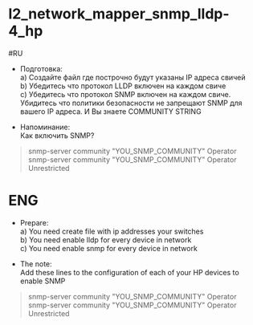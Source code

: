 # l2_network_mapper_snmp_lldp-4_hp
#RU
- Подготовка:</br>
a) Создайте файл где построчно будут указаны IP адреса свичей</br>
b) Убедитесь что протокол LLDP включен на каждом свиче</br>
c) Убедитесь что протокол SNMP включен на каждом свиче. Убидитесь что политики безопасности не запрещают SNMP для вашего IP адреса. И Вы знаете COMMUNITY STRING</br>

- Напоминание:</br>
Как включить SNMP?
>snmp-server community "YOU_SNMP_COMMUNITY" Operator</br>
>snmp-server community "YOU_SNMP_COMMUNITY" Operator Unrestricted</br>

# ENG
- Prepare:</br>
a) You need create file with ip addresses your switches</br>
b) You need enable lldp for every device in network</br>
c) You need enable snmp for every device in network</br>
  
- The note:</br>
Add these lines to the configuration of each of your HP devices to enable SNMP</br>
>snmp-server community "YOU_SNMP_COMMUNITY" Operator</br>
>snmp-server community "YOU_SNMP_COMMUNITY" Operator Unrestricted</br>
